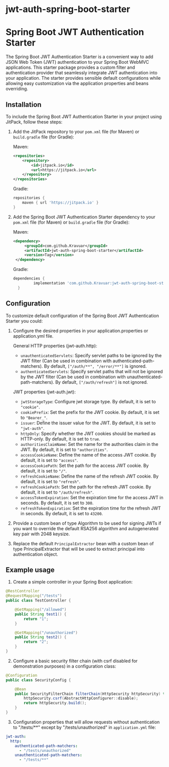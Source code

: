 # jwt-auth-spring-boot-starter

# Spring Boot JWT Authentication Starter

The Spring Boot JWT Authentication Starter is a convenient way to add JSON Web Token (JWT) authentication to your Spring Boot WebMVC applications. This starter package provides a custom filter and authentication provider that seamlessly integrate JWT authentication into your application. The starter provides sensible default configurations while allowing easy customization via the application properties and beans overriding.

## Installation

To include the Spring Boot JWT Authentication Starter in your project using JitPack, follow these steps:

1. Add the JitPack repository to your `pom.xml` file (for Maven) or `build.gradle` file (for Gradle):

   Maven:

   ```xml
   <repositories>
       <repository>
           <id>jitpack.io</id>
           <url>https://jitpack.io</url>
       </repository>
   </repositories>
   ```

   Gradle:

   ```groovy
   repositories {
       maven { url 'https://jitpack.io' }
   }
   ```

2. Add the Spring Boot JWT Authentication Starter dependency to your `pom.xml` file (for Maven) or `build.gradle` file (for Gradle):

   Maven:

   ```xml
   <dependency>
	    <groupId>com.github.Kravuar</groupId>
	    <artifactId>jwt-auth-spring-boot-starter</artifactId>
	    <version>Tag</version>
	</dependency>
   ```

   Gradle:

   ```groovy
   dependencies {
	        implementation 'com.github.Kravuar:jwt-auth-spring-boot-starter:Tag'
	 }
   ```

## Configuration

To customize default configuration of the Spring Boot JWT Authentication Starter you could:
   
1. Configure the desired properties in your application.properties or application.yml file.

   General HTTP properties (jwt-auth.http):

   - `unauthenticatedServlets`: Specify servlet paths to be ignored by the JWT filter (Can be used in combination with authenticated-path-matchers). By default, `["/auth/**", "/error/**"]` is ignored.
   - `authenticatedServlets`: Specify servlet paths that will not be ignored by the JWT filter (Can be used in combination with unauthenticated-path-matchers). By default, `["/auth/refresh"]` is not ignored.

   JWT properties (jwt-auth.jwt):

   - `jwtStorageType`: Configure jwt storage type. By default, it is set to `"cookie"`.
   - `cookiePrefix`: Set the prefix for the JWT cookie. By default, it is set to `"Bearer_"`.
   - `issuer`: Define the issuer value for the JWT. By default, it is set to `"jwt-auth"`.
   - `httpOnly`: Specify whether the JWT cookies should be marked as HTTP-only. By default, it is set to `true`.
   - `authoritiesClaimName`: Set the name for the authorities claim in the JWT. By default, it is set to `"authorities"`.
   - `accessCookieName`: Define the name of the access JWT cookie. By default, it is set to `"access"`.
   - `accessCookiePath`: Set the path for the access JWT cookie. By default, it is set to `"/"`.
   - `refreshCookieName`: Define the name of the refresh JWT cookie. By default, it is set to `"refresh"`.
   - `refreshCookiePath`: Set the path for the refresh JWT cookie. By default, it is set to `"/auth/refresh"`.
   - `accessTokenExpiration`: Set the expiration time for the access JWT in seconds. By default, it is set to `300`.
   - `refreshTokenExpiration`: Set the expiration time for the refresh JWT in seconds. By default, it is set to `43200`.

2. Provide a custom bean of type Algorithm to be used for signing JWTs if you want to override the default RSA256 algorithm and autogenerated key pair with 2048 keysize.

3. Replace the default `PrincipalExtractor` bean with a custom bean of type PrincipalExtractor that will be used to extract principal into authentication object.

## Example usage

1. Create a simple controller in your Spring Boot application:

```java
@RestController
@RequestMapping("/tests")
public class TestController {

    @GetMapping("/allowed")
    public String test1() {
        return "1";
    }

    @GetMapping("/unauthorized")
    public String test2() {
        return "2";
    }
}
```

2. Configure a basic security filter chain (with csrf disabled for demonstration purposes) in a configuration class:

```java
@Configuration
public class SecurityConfig {

    @Bean
    public SecurityFilterChain filterChain(HttpSecurity httpSecurity) throws Exception {
        httpSecurity.csrf(AbstractHttpConfigurer::disable);
        return httpSecurity.build();
    }
}
```

3. Configuration properties that will allow requests without authentication to "/tests/**" except by "/tests/unauthorized" in `application.yml` file:

```yaml
jwt-auth:
  http:
    authenticated-path-matchers:
      - "/tests/unauthorized"
    unauthenticated-path-matchers:
      - "/tests/**"
```